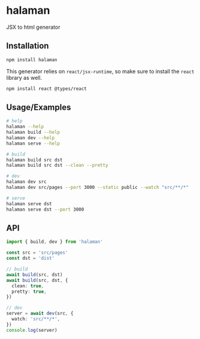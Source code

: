 
# halaman

JSX to html generator


## Installation

```bash
npm install halaman
```

This generator relies on `react/jsx-runtime`, so make sure to install the `react` library as well.

```bash
npm install react @types/react
```
## Usage/Examples

```bash
# help
halaman --help
halaman build --help
halaman dev --help
halaman serve --help

# build
halaman build src dst
halaman build src dst --clean --pretty

# dev
halaman dev src
halaman dev src/pages --port 3000 --static public --watch "src/**/*"

# serve
halaman serve dst
halaman serve dst --port 3000
```


## API

```typescript
import { build, dev } from 'halaman'

const src = 'src/pages'
const dst = 'dist'

// build
await build(src, dst)
await build(src, dst, {
  clean: true,
  pretty: true,
})

// dev
server = await dev(src, {
  watch: 'src/**/*',
})
console.log(server)
```
